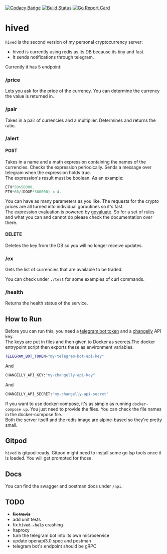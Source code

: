 [![Codacy Badge](https://api.codacy.com/project/badge/Grade/3e47399f08e84bba98ac2874def2724f)](https://app.codacy.com/gh/terminaldweller/hived?utm_source=github.com&utm_medium=referral&utm_content=terminaldweller/hived&utm_campaign=Badge_Grade_Settings)
[![Build Status](https://travis-ci.com/terminaldweller/hived.svg?branch=main)](https://travis-ci.com/terminaldweller/hived)
[![Go Report Card](https://goreportcard.com/badge/github.com/terminaldweller/hived)](https://goreportcard.com/report/github.com/terminaldweller/hived)

# hived
`hived` is the second version of my personal cryptocurrency server:<br/>
* hived is currently using redis as its DB because its tiny and fast.<br/>
* It sends notifications through telegram.<br/>

Currently it has 5 endpoint:<br/>

### /price
Lets you ask for the price of the currency. You can determine the currency the value is returned in.<br/>

### /pair
Takes in a pair of currencies and a multiplier. Determines and returns the ratio.<br/>

### /alert
#### POST
Takes in a name and a math expression containing the names of the currencies. Checks the expression periodically. Sends a message over telegram when the expression holds true.<br/>
The expression's result must be boolean. As an example:<br/>
```Go
ETH*50>50000.
ETH*60/(DOGE*300000) < 4.
```
You can have as many parameters as you like. The requests for the crypto prices are all turned into individual goroutines so it's fast.<br/>
The expression evaluation is powered by [govaluate](https://github.com/Knetic/govaluate). So for a set of rules and what you can and cannot do please check the documentation over there.<br/>
#### DELETE
Deletes the key from the DB so you will no longer receive updates.<br/>

### /ex
Gets the list of currencies that are available to be traded.<br/>

You can check under `./test` for some examples of curl commands.<br/>

### /health
Returns the health status of the service.<br/>

## How to Run
Before you can run this, you need a [telegram bot token](https://core.telegram.org/bots#6-botfather) and a [changelly](https://changelly.com/) API key.<br/>
The keys are put in files and then given to Docker as secrets.The docker entrypoint script then exports these as environment variables.<br/>

```sh
TELEGRAM_BOT_TOKEN="my-telegram-bot-api-key"
```
And
```sh
CHANGELLY_API_KEY:"my-changelly-api-key"
```
And
```sh
CHANGELLY_API_SECRET:"my-changelly-api-secret"
```
If you want to use docker-compose, it's as  simple as running `docker-compose up`. You just need to provide the files. You can check the file names in the docker-compose file.<br/>
Both the server itself and the redis image are alpine-based so they're pretty small.<br/>

## Gitpod
`hived` is gitpod-ready. Gitpod might need to install some go lsp tools once it is loaded. You will get prompted for those.<br/>

## Docs
You can find the swagger and postman docs under `/api`.<br/>

## TODO
* ~~fix travis~~
* add unit tests
* ~~fix `hived -help` crashing~~
* haproxy
* turn the telegram bot into its own microservice
* update openapi3.0 spec and postman
* telegram bot's endpoint should be gRPC
